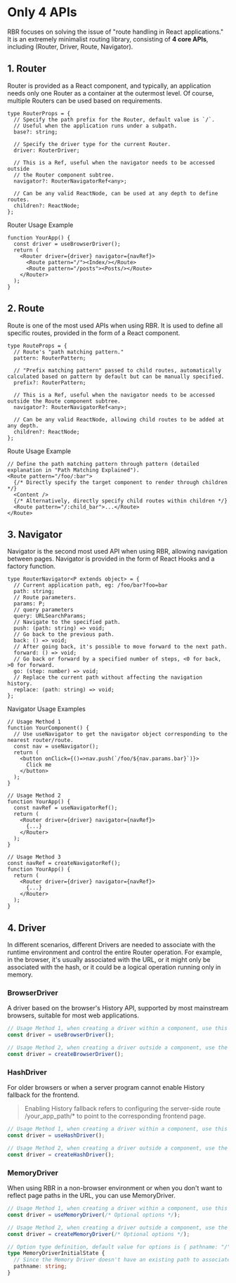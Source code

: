 # Only 4 APIs

RBR focuses on solving the issue of "route handling in React applications." 
It is an extremely minimalist routing library, consisting of **4 core APIs**,
including (Router, Driver, Route, Navigator).

## 1. Router

Router is provided as a React component, and typically, 
an application needs only one Router as a container at the outermost level. Of course,
multiple Routers can be used based on requirements.

```tsx
type RouterProps = {
  // Specify the path prefix for the Router, default value is `/`.
  // Useful when the application runs under a subpath.
  base?: string;

  // Specify the driver type for the current Router.
  driver: RouterDriver;

  // This is a Ref, useful when the navigator needs to be accessed outside 
  // the Router component subtree.
  navigator?: RouterNavigatorRef<any>;

  // Can be any valid ReactNode, can be used at any depth to define routes.
  children?: ReactNode;
};
```

Router Usage Example

```tsx
function YourApp() {
  const driver = useBrowserDriver(); 
  return (
    <Router driver={driver} navigator={navRef}>
      <Route pattern="/"><Index/></Route>
      <Route pattern="/posts"><Posts/></Route>
    </Router>
  );
}
```

## 2. Route

Route is one of the most used APIs when using RBR. 
It is used to define all specific routes, provided in the form of a React component.

```tsx
type RouteProps = {
  // Route's "path matching pattern."
  pattern: RouterPattern;

  // "Prefix matching pattern" passed to child routes, automatically calculated based on pattern by default but can be manually specified.
  prefix?: RouterPattern;

  // This is a Ref, useful when the navigator needs to be accessed outside the Route component subtree.
  navigator?: RouterNavigatorRef<any>;

  // Can be any valid ReactNode, allowing child routes to be added at any depth.
  children?: ReactNode;
};
```

Route Usage Example

```tsx
// Define the path matching pattern through pattern (detailed explanation in "Path Matching Explained").
<Route pattern="/foo/:bar">
  {/* Directly specify the target component to render through children */}
  <Content />
  {/* Alternatively, directly specify child routes within children */}
  <Route pattern="/:child_bar">...</Route>
</Route>
```

## 3. Navigator

Navigator is the second most used API when using RBR, allowing navigation between pages. Navigator is provided in the form of React Hooks and a factory function.

```tsx
type RouterNavigator<P extends object> = {
  // Current application path, eg: /foo/bar?foo=bar
  path: string;
  // Route parameters.
  params: P;
  // query parameters 
  query: URLSearchParams;
  // Navigate to the specified path.
  push: (path: string) => void;
  // Go back to the previous path.
  back: () => void;
  // After going back, it's possible to move forward to the next path.
  forward: () => void;
  // Go back or forward by a specified number of steps, <0 for back, >0 for forward.
  go: (step: number) => void;
  // Replace the current path without affecting the navigation history.
  replace: (path: string) => void;
};
```

Navigator Usage Examples

```tsx
// Usage Method 1
function YourComponent() {
  // Use useNavigator to get the navigator object corresponding to the nearest router/route.
  const nav = useNavigator();
  return (
    <button onClick={()=>nav.push(`/foo/${nav.params.bar}`)}>
      Click me
    </button>
  );
}

// Usage Method 2
function YourApp() {
  const navRef = useNavigatorRef();
  return (
    <Router driver={driver} navigator={navRef}>
      {...}
    </Router>
  );
}

// Usage Method 3
const navRef = createNavigatorRef();
function YourApp() {
  return (
    <Router driver={driver} navigator={navRef}>
      {...}
    </Router>
  );
}
```

## 4. Driver

In different scenarios, different Drivers are needed to associate with the runtime environment and control the entire Router operation. For example, in the browser, it's usually associated with the URL, or it might only be associated with the hash, or it could be a logical operation running only in memory.

### BrowserDriver

A driver based on the browser's History API, supported by most mainstream browsers, suitable for most web applications.

```ts
// Usage Method 1, when creating a driver within a component, use this hook.
const driver = useBrowserDriver();

// Usage Method 2, when creating a driver outside a component, use the following method.
const driver = createBrowserDriver();
```

### HashDriver

For older browsers or when a server program cannot enable History fallback for the frontend.
> Enabling History fallback refers to configuring the server-side route /your_app_path/* to point to the corresponding frontend page.

```ts
// Usage Method 1, when creating a driver within a component, use this hook.
const driver = useHashDriver();

// Usage Method 2, when creating a driver outside a component, use the following method.
const driver = createHashDriver();
```

### MemoryDriver

When using RBR in a non-browser environment or when you don't want to reflect page paths in the URL, you can use MemoryDriver.

```ts
// Usage Method 1, when creating a driver within a component, use this hook.
const driver = useMemoryDriver(/* Optional options */);

// Usage Method 2, when creating a driver outside a component, use the following method.
const driver = createMemoryDriver(/* Optional options */);

// Option type definition, default value for options is { pathname: "/" }
type MemoryDriverInitialState {
  // Since the Memory Driver doesn't have an existing path to associate with, the initial state's pathname needs to be specified.
  pathname: string; 
}
```
